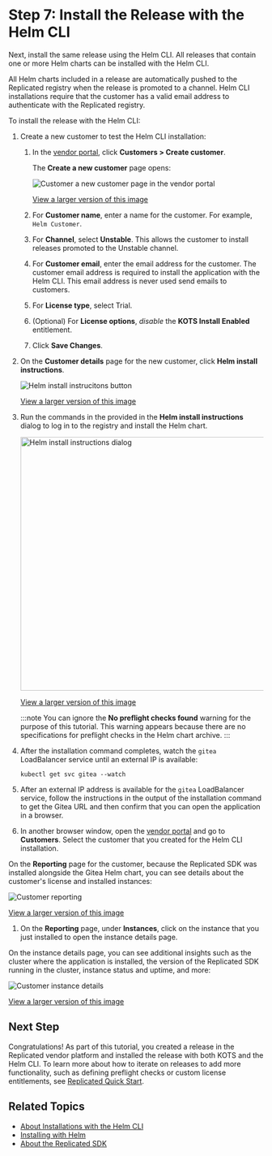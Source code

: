 # Step 7: Install the Release with the Helm CLI

Next, install the same release using the Helm CLI. All releases that contain one or more Helm charts can be installed with the Helm CLI.

All Helm charts included in a release are automatically pushed to the Replicated registry when the release is promoted to a channel. Helm CLI installations require that the customer has a valid email address to authenticate with the Replicated registry.  

To install the release with the Helm CLI:

1. Create a new customer to test the Helm CLI installation:

   1. In the [vendor portal](https://vendor.replicated.com), click **Customers > Create customer**.

      The **Create a new customer** page opens:

      ![Customer a new customer page in the vendor portal](/images/create-customer.png)

      [View a larger version of this image](/images/create-customer.png)

   1. For **Customer name**, enter a name for the customer. For example, `Helm Customer`.

   1. For **Channel**, select **Unstable**. This allows the customer to install releases promoted to the Unstable channel.

   1. For **Customer email**, enter the email address for the customer. The customer email address is required to install the application with the Helm CLI. This email address is never used send emails to customers.

   1. For **License type**, select Trial.

   1. (Optional) For **License options**, _disable_ the **KOTS Install Enabled** entitlement. 

   1. Click **Save Changes**.

1. On the **Customer details** page for the new customer, click **Helm install instructions**.

   ![Helm install instrucitons button](/images/tutorial-gitea-helm-customer-install-button.png)

   [View a larger version of this image](/images/tutorial-gitea-helm-customer-install-button.png)

1. Run the commands in the provided in the **Helm install instructions** dialog to log in to the registry and install the Helm chart.

   <img alt="Helm install instructions dialog" src="/images/tutorial-gitea-helm-install-instructions.png" width="500px"/>

   [View a larger version of this image](/images/tutorial-gitea-helm-install-instructions.png)

   :::note
   You can ignore the **No preflight checks found** warning for the purpose of this tutorial. This warning appears because there are no specifications for preflight checks in the Helm chart archive.
   :::

1. After the installation command completes, watch the `gitea` LoadBalancer service until an external IP is available:

   ```
   kubectl get svc gitea --watch
   ```

1. After an external IP address is available for the `gitea` LoadBalancer service, follow the instructions in the output of the installation command to get the Gitea URL and then confirm that you can open the application in a browser.

1. In another browser window, open the [vendor portal](https://vendor.replicated.com/) and go to **Customers**. Select the customer that you created for the Helm CLI installation.

  On the **Reporting** page for the customer, because the Replicated SDK was installed alongside the Gitea Helm chart, you can see details about the customer's license and installed instances:

  ![Customer reporting](/images/tutorial-gitea-helm-reporting.png)

  [View a larger version of this image](/images/tutorial-gitea-helm-reporting.png)

1. On the **Reporting** page, under **Instances**, click on the instance that you just installed to open the instance details page.

  On the instance details page, you can see additional insights such as the cluster where the application is installed, the version of the Replicated SDK running in the cluster, instance status and uptime, and more:

  ![Customer instance details](/images/tutorial-gitea-helm-instance.png)

  [View a larger version of this image](/images/tutorial-gitea-helm-instance.png)

## Next Step

Congratulations! As part of this tutorial, you created a release in the Replicated vendor platform and installed the release with both KOTS and the Helm CLI. To learn more about how to iterate on releases to add more functionality, such as defining preflight checks or custom license entitlements, see [Replicated Quick Start](replicated-onboarding). 

## Related Topics

* [About Installations with the Helm CLI](/vendor/distributing-overview#helm)
* [Installing with Helm](/vendor/install-with-helm)
* [About the Replicated SDK](/vendor/replicated-sdk-overview)